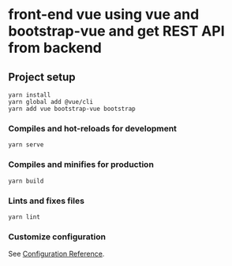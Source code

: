 # front-end vue using vue and bootstrap-vue and get REST API from backend

## Project setup
```
yarn install
yarn global add @vue/cli
yarn add vue bootstrap-vue bootstrap
```

### Compiles and hot-reloads for development
```
yarn serve
```

### Compiles and minifies for production
```
yarn build
```

### Lints and fixes files
```
yarn lint
```

### Customize configuration
See [Configuration Reference](https://cli.vuejs.org/config/).
